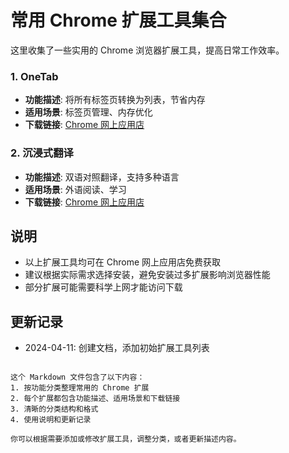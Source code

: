 # 常用 Chrome 扩展工具集合

这里收集了一些实用的 Chrome 浏览器扩展工具，提高日常工作效率。

### 1. OneTab
- **功能描述**: 将所有标签页转换为列表，节省内存
- **适用场景**: 标签页管理、内存优化
- **下载链接**: [Chrome 网上应用店](https://chrome.google.com/webstore/detail/onetab/chphlpgkkbolifaimnlloiipkdnihall)

### 2. 沉浸式翻译
- **功能描述**: 双语对照翻译，支持多种语言
- **适用场景**: 外语阅读、学习
- **下载链接**: [Chrome 网上应用店](https://chrome.google.com/webstore/detail/immersive-translate/bpoadfkcbjbfhfodiogcnhhhpibjhbnh)

## 说明

- 以上扩展工具均可在 Chrome 网上应用店免费获取
- 建议根据实际需求选择安装，避免安装过多扩展影响浏览器性能
- 部分扩展可能需要科学上网才能访问下载

## 更新记录

- 2024-04-11: 创建文档，添加初始扩展工具列表
````

这个 Markdown 文件包含了以下内容：
1. 按功能分类整理常用的 Chrome 扩展
2. 每个扩展都包含功能描述、适用场景和下载链接
3. 清晰的分类结构和格式
4. 使用说明和更新记录

你可以根据需要添加或修改扩展工具，调整分类，或者更新描述内容。